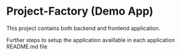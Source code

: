 # Project-Factory (Demo App)

This project contains both backend and frontend application.

Further steps to setup the application availlable in each application README.md file
